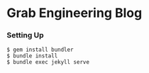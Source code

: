 Grab Engineering Blog
===========

### Setting Up

```
$ gem install bundler
$ bundle install
$ bundle exec jekyll serve
```
